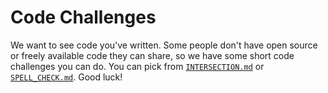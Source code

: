 # Code Challenges

We want to see code you've written. Some people don't have open source or freely available code they can share, so we have some short code challenges you can do. You can pick from [`INTERSECTION.md`](https://github.com/yoursco/interview/blob/master/INTERSECTION.md) or  [`SPELL_CHECK.md`](https://github.com/yoursco/interview/blob/master/SPELL_CHECK.md). Good luck!
